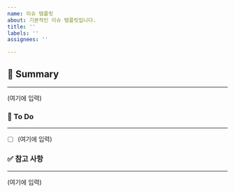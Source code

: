 ```yaml
---
name: 이슈 템플릿
about: 기본적인 이슈 템플릿입니다.
title: ''
labels: ''
assignees: ''

---
```


## 🚀 Summary
<!-- 해당 이슈에 대한 간략한 설명을 적어주세요 -->
---
(여기에 입력)

### 📝 To Do
<!-- 할 일을 아래에 정리해주세요 -->
---
- [ ] (여기에 입력)

### ✅ 참고 사항
<!-- 참고 레퍼런스, 스크린샷 등 issue와 관련된 참고 자료가 있다면 첨부해주세요. -->
---
(여기에 입력)
